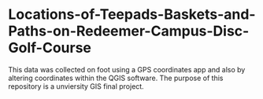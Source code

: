 # Locations-of-Teepads-Baskets-and-Paths-on-Redeemer-Campus-Disc-Golf-Course
This data was collected on foot using a GPS coordinates app and also by altering coordinates within the  QGIS software. The purpose of this repository is a unviersity GIS final project. 
